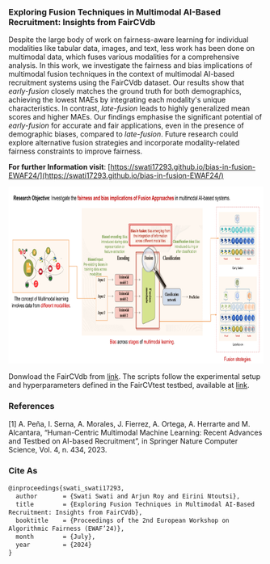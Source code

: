 
### Exploring Fusion Techniques in Multimodal AI-Based Recruitment: Insights from FairCVdb

Despite the large body of work on fairness-aware learning for individual modalities like tabular data, images, and text, less work has been done on multimodal data, which fuses various modalities for a comprehensive analysis. In this work, we investigate the fairness and bias implications of multimodal fusion techniques in the context of multimodal AI-based recruitment systems using the FairCVdb dataset. Our results show that <i>early-fusion</i> closely matches the ground truth for both demographics, achieving the lowest MAEs by integrating each modality's unique characteristics. In contrast, <i>late-fusion</i> leads to highly generalized mean scores and higher MAEs. Our findings emphasise the significant potential of <i>early-fusion</i> for accurate and fair applications, even in the presence of demographic biases, compared to <i>late-fusion</i>. Future research could explore alternative fusion strategies and incorporate modality-related fairness constraints to improve fairness.

<b>For further Information visit</b>: [https://swati17293.github.io/bias-in-fusion-EWAF24/](https://swati17293.github.io/bias-in-fusion-EWAF24/)

<div align="center">
	<img src="https://github.com/Swati17293/Multimodal-AI-Based-Recruitment-FairCVdb/blob/main/Abstract-EWAF.png" data-canonical-src="https://github.com/Swati17293/Multimodal-AI-Based-Recruitment-FairCVdb/blob/main/Abstract-EWAF.png" height="350"/>
</div>

Donwload the FairCVdb from [link](https://github.com/BiDAlab/FairCVtest/blob/master/data/FairCVdb.npy).
The scripts follow the experimental setup and hyperparameters defined in the FairCVtest testbed, available at [link](https://github.com/BiDAlab/FairCVtest/).

### References
[1] A. Peña, I. Serna, A. Morales, J. Fierrez, A. Ortega, A. Herrarte and M. Alcantara, “Human-Centric Multimodal Machine Learning: Recent Advances and Testbed on AI-based Recruitment”, in Springer Nature Computer Science, Vol. 4, n. 434, 2023.

### Cite As
```
@inproceedings{swati_swati17293,
  author       = {Swati Swati and Arjun Roy and Eirini Ntoutsi},
  title        = {Exploring Fusion Techniques in Multimodal AI-Based Recruitment: Insights from FairCVdb},
  booktitle    = {Proceedings of the 2nd European Workshop on Algorithmic Fairness (EWAF’24)},
  month        = {July},
  year         = {2024}
}
```
